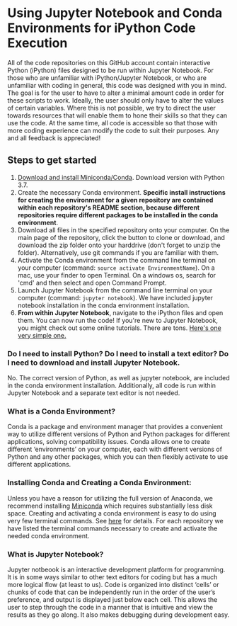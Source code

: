 # Using Jupyter Notebook and Conda Environments for iPython Code Execution
All of the code repositories on this GitHub account contain interactive Python (iPython) files designed to be run within Jupyter Notebook.  For those who are unfamiliar with iPython/Jupyter Notebook, or who are unfamiliar with coding in general, this code was designed with you in mind.  The goal is for the user to have to alter a minimal amount code in order for these scripts to work.  Ideally, the user should only have to alter the values of certain variables.  Where this is not possible, we try to direct the user towards resources that will enable them to hone their skills so that they can use the code.  At the same time, all code is accessible so that those with more coding experience can modify the code to suit their purposes.  Any and all feedback is appreciated!

## Steps to get started
1. [Download and install Miniconda/Conda](https://conda.io/miniconda.html).  Download version with Python 3.7.
2. Create the necessary Conda environment.  **Specific install instructions for creating the environment for a given repository are contained within each repository's README section, because different repositories require different packages to be installed in the conda environment**.  
3. Download all files in the specified repository onto your computer.  On the main page of the repository, click the button to clone or download, and download the zip folder onto your harddrive (don't forget to unzip the folder).  Alternatively, use git commands if you are familiar with them.
4. Activate the Conda environment from the command line terminal on your computer (command: `source activate EnvironmentName`).  On a mac, use your finder to open Terminal.  On a windows os, search for 'cmd' and then select and open Command Prompt.
5. Launch Jupyter Notebook from the command line terminal on your computer (command: `jupyter notebook`).  We have included jupyter notebook installation in the conda environment installation.
6. **From within Jupyter Notebook**, navigate to the iPython files and open them.  You can now run the code!  If you're new to Jupyter Notebook, you might check out some online tutorials.  There are tons.  [Here's one very simple one.](https://nbviewer.jupyter.org/github/jupyter/notebook/blob/master/docs/source/examples/Notebook/Notebook%20Basics.ipynb)

### Do I need to install Python?  Do I need to install a text editor? Do I need to download and install Jupyter Notebook.
No.  The correct version of Python, as well as jupyter notebook, are included in the conda environment installation.  Additionally, all code is run within Jupyter Notebook and a separate text editor is not needed.

### What is a Conda Environment?  
Conda is a package and environment manager that provides a convenient way to utilize different versions of Python and Python packages for different applications, solving compatibility issues.  Conda allows one to create different ‘environments’ on your computer, each with different versions of Python and any other packages, which you can then flexibly activate to use different applications.  

### Installing Conda and Creating a Conda Environment: 
Unless you have a reason for utilizing the full version of Anaconda, we recommend installing [Miniconda](https://conda.io/miniconda.html) which requires substantially less disk space.  Creating and activating a conda environment is easy to do using very few terminal commands.  See [here](https://conda.io/docs/user-guide/tasks/manage-environments.html) for details.  For each repository we have listed the terminal commands necessary to create and activate the needed conda environment.

### What is Jupyter Notebook?  
Jupyter notbeook is an interactive development platform for programming.  It is in some ways similar to other text editors for coding but has a much more logical flow (at least to us).  Code is organized into distinct ‘cells’ or chunks of code that can be independently run in the order of the user’s preference, and output is displayed just below each cell.  This allows the user to step through the code in a manner that is intuitive and view the results as they go along.  It also makes debugging during development easy. 



